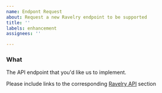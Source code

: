 ```yaml
---
name: Endpont Request
about: Request a new Ravelry endpoint to be supported
title: ''
labels: enhancement
assignees: ''

---
```


### What
The API endpoint that you'd like us to implement.

Please include links to the corresponding [Ravelry API](https://www.ravelry.com/api) section
